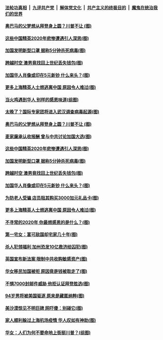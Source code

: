 

####  [法轮功真相](../../../../basic/blob/master/README.md?t=11290131) &nbsp;|&nbsp; [九评共产党](../../../../9ping.md/blob/master/README.md?t=11290131) &nbsp;|&nbsp; [解体党文化](../../../../jtdwh.md/blob/master/README.md?t=11290131)  &nbsp;|&nbsp; [共产主义的终极目的](../../../../gczydzjmd.md/blob/master/README.md?t=11290131) &nbsp;|&nbsp; [魔鬼在统治我们的世界](../../../../mgztzwmdsj.md/blob/master/README.md?t=11290131) 

#### [奥巴马的父梦想从拜登身上圆？川普不让 (图)](../pages/p3/953497.md?t=11290131) 

#### [这些中国精英2020年悲惨遭遇引人深思(图)](../pages/p3/953981.md?t=11290131) 

#### [加国发明新型口罩 据称5分钟杀死病毒(图)](../pages/p3/953973.md?t=11290131) 

#### [跨越时空 澳男竟找回上世纪丢失钱包(图)](../pages/p3/953969.md?t=11290131) 

#### [加国华人肖像或印在5元新钞 什么来头？(图)](../pages/p3/953553.md?t=11290131) 

#### [更多上海精英人士想逃离中国 原因令人难过(图)](../pages/p3/953878.md?t=11290131) 

#### [当火鸡遇到华人 别样的感恩味道(组图)](../pages/p3/954082.md?t=11290131) 

#### [太晚了？国际专家团将进入武汉调查病毒起源(图)](../pages/p3/954001.md?t=11290131) 

#### [奥巴马的父梦想从拜登身上圆？川普不让 (图)](../pages/p3/953497.md?t=11290131) 

#### [麦家廉承认收报酬 曾与中共讨论加国大选(图)](../pages/p3/953991.md?t=11290131) 

#### [这些中国精英2020年悲惨遭遇引人深思(图)](../pages/p3/953981.md?t=11290131) 

#### [加国发明新型口罩 据称5分钟杀死病毒(图)](../pages/p3/953973.md?t=11290131) 

#### [跨越时空 澳男竟找回上世纪丢失钱包(图)](../pages/p3/953969.md?t=11290131) 

#### [加国华人肖像或印在5元新钞 什么来头？(图)](../pages/p3/953553.md?t=11290131) 

#### [为防老人受骗 店员阻其购买3000加元礼品卡(图)](../pages/p3/953910.md?t=11290131) 

#### [更多上海精英人士想逃离中国 原因令人难过(图)](../pages/p3/953878.md?t=11290131) 

#### [不寻常的2020年 你最想感恩的是什么？(图)](../pages/p3/953863.md?t=11290131) 

#### [第一宅女：富可敌国却宅家几十年(图)](../pages/p3/953835.md?t=11290131) 

#### [杀人犯领福利 加州恐发10亿救济给囚犯(图)](../pages/p3/953792.md?t=11290131) 

#### [英国宣布新法案 限制中共收购敏感资产(图)](../pages/p3/953794.md?t=11290131) 

#### [华女移民加国被拒 原因竟是钱被取走了(图)](../pages/p3/953786.md?t=11290131) 

#### [不惧7000封邮件威胁 他拒认证拜登胜选(图)](../pages/p3/953755.md?t=11290131) 

#### [94岁男将被美国驱逐 原来是藏匿纳粹(图)](../pages/p3/953759.md?t=11290131) 

#### [美沙漠惊见不明巨碑 网吓傻：别碰它(图)](../pages/p3/953746.md?t=11290131) 

#### [家人顺利躲过上海机场疫情 华人叹如有神助(图)](../pages/p3/953710.md?t=11290131) 

#### [华女：人们为何不要命地上街挺川普？(组图)](../pages/p3/953686.md?t=11290131) 

